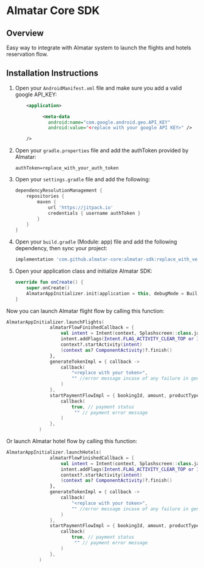 # Almatar Core SDK

## Overview
Easy way to integrate with Almatar system to launch the flights and hotels reservation flow.

## Installation Instructions

1. Open your `AndroidManifest.xml` file and make sure you add a valid google API_KEY:

    ```xml
        <application>

              <meta-data
                android:name="com.google.android.geo.API_KEY"
                android:value="<replace with your google API KEY>" />

        />
    ```

2. Open your `gradle.properties` file and add the authToken provided by Almatar:

    ```properties
    authToken=replace_with_your_auth_token
    ```

3. Open your `settings.gradle` file and add the following:

    ```groovy
    dependencyResolutionManagement {
        repositories {
            maven {
                url 'https://jitpack.io'
                credentials { username authToken }
            }
        }
    }
    ```

4. Open your `build.gradle` (Module: app) file and add the following dependency, then sync your project:

    ```groovy
    implementation 'com.github.almatar-core:almatar-sdk:replace_with_version'
    ```

5. Open your application class and initialize Almatar SDK:

    ```kotlin
    override fun onCreate() {
        super.onCreate()
        AlmatarAppInitializer.init(application = this, debugMode = BuildConfig.DEBUG)
    }
    ```

Now you can launch Almatar flight flow by calling this function:
```kotlin
AlmatarAppInitializer.launchFlights(
                almatarFlowFinishedCallback = {
                    val intent = Intent(context, Splashscreen::class.java)
                    intent.addFlags(Intent.FLAG_ACTIVITY_CLEAR_TOP or Intent.FLAG_ACTIVITY_NEW_TASK)
                    context?.startActivity(intent)
                    (context as? ComponentActivity)?.finish()
                },
                generateTokenImpl = { callback ->
                    callback(
                        "<replace with your token>",
                        "" //error message incase of any failure in generate 
                    )
                },
                startPaymentFlowImpl = { bookingId, amount, productType, callback ->
                    callback(
                        true, // payment status
                         "" // payment error message
                    )
                },
            )
```

Or launch Almatar hotel flow by calling this function:
```kotlin
AlmatarAppInitializer.launchHotels(
                almatarFlowFinishedCallback = {
                    val intent = Intent(context, Splashscreen::class.java)
                    intent.addFlags(Intent.FLAG_ACTIVITY_CLEAR_TOP or Intent.FLAG_ACTIVITY_NEW_TASK)
                    context?.startActivity(intent)
                    (context as? ComponentActivity)?.finish()
                },
                generateTokenImpl = { callback ->
                    callback(
                        "<replace with your token>",
                        "" //error message incase of any failure in generate 
                    )
                },
                startPaymentFlowImpl = { bookingId, amount, productType, callback ->
                    callback(
                        true, // payment status
                         "" // payment error message
                    )
                },
            )
```
